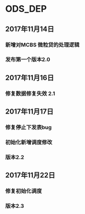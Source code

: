 # ODS_DEP
## 2017年11月14日
### 新增对MCBS 微粒贷的处理逻辑
### 发布第一个版本2.0

## 2017年11月16日
### 修复数据修复失效 2.1

## 2017年11月17日
### 修复停止下发表bug
### 初始化新增调度修改
### 版本2.2

## 2017年11月22日
### 修复初始化调度
### 版本2.3